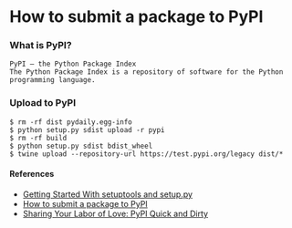 How to submit a package to PyPI
========

### What is PyPI?
```
PyPI — the Python Package Index
The Python Package Index is a repository of software for the Python programming language.
```

### Upload to PyPI
```
$ rm -rf dist pydaily.egg-info
$ python setup.py sdist upload -r pypi
$ rm -rf build
$ python setup.py sdist bdist_wheel
$ twine upload --repository-url https://test.pypi.org/legacy dist/*
```

#### References
* [Getting Started With setuptools and setup.py](https://pythonhosted.org/an_example_pypi_project/setuptools.html)
* [How to submit a package to PyPI](http://peterdowns.com/posts/first-time-with-pypi.html)
* [Sharing Your Labor of Love: PyPI Quick and Dirty](https://hynek.me/articles/sharing-your-labor-of-love-pypi-quick-and-dirty)

